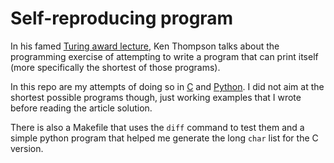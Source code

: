 # Self-reproducing program
In his famed [Turing award lecture](https://www.cs.cmu.edu/~rdriley/487/papers/Thompson_1984_ReflectionsonTrustingTrust.pdf), Ken Thompson talks about the programming exercise of attempting to write a program that can print itself (more specifically the shortest of those programs).

In this repo are my attempts of doing so in [C](srp.c) and [Python](srp.py). I did not aim at the shortest possible programs though, just working examples that I wrote before reading the article solution. 

There is also a Makefile that uses the `diff` command to test them and a simple python program that helped me generate the long `char` list for the C version.